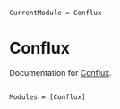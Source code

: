```@meta
CurrentModule = Conflux
```

# Conflux

Documentation for [Conflux](https://github.com/anton083/Conflux.jl).

```@index
```

```@autodocs
Modules = [Conflux]
```
